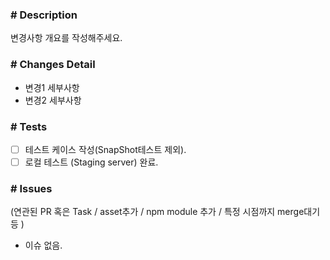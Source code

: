 ### # Description
변경사항 개요를 작성해주세요.

### # Changes Detail
- 변경1 세부사항
- 변경2 세부사항

### # Tests
- [ ] 테스트 케이스 작성(SnapShot테스트 제외).
- [ ] 로컬 테스트 (Staging server) 완료.

### # Issues
(연관된 PR 혹은 Task / asset추가 / npm module 추가 / 특정 시점까지 merge대기 등 )
- 이슈 없음.

